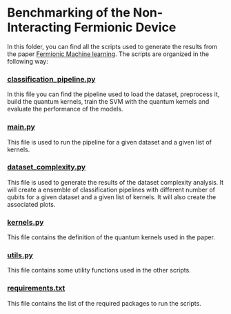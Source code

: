 # Benchmarking of the Non-Interacting Fermionic Device

In this folder, you can find all the scripts used to generate the results from the paper 
[Fermionic Machine learning](). The scripts are organized in the following way:


### [classification_pipeline.py](classification_pipeline.py)

In this file you can find the pipeline used to load the dataset, preprocess it, build the quantum kernels,
train the SVM with the quantum kernels and evaluate the performance of the models.


### [main.py](main.py)

This file is used to run the pipeline for a given dataset and a given list of kernels.



### [dataset_complexity.py](dataset_complexity.py)

This file is used to generate the results of the dataset complexity analysis. It will create
a ensemble of classification pipelines with different number of qubits for a given dataset and a given list of kernels.
It will also create the associated plots.


### [kernels.py](kernels.py)

This file contains the definition of the quantum kernels used in the paper.


### [utils.py](utils.py)

This file contains some utility functions used in the other scripts.


### [requirements.txt](requirements.txt)

This file contains the list of the required packages to run the scripts.
